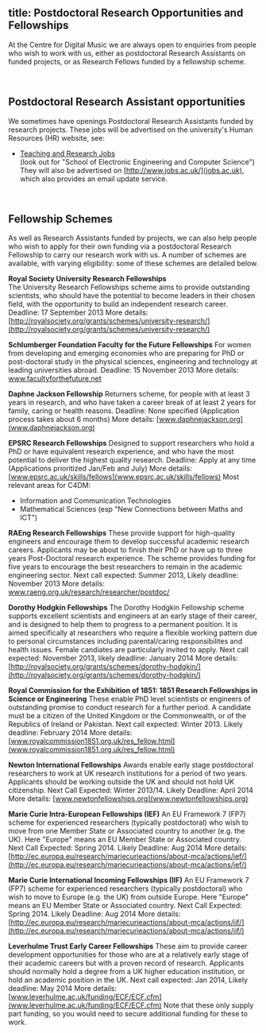 title: Postdoctoral Research Opportunities and Fellowships
---------

<p>At the Centre for Digital Music we are always open to enquiries from people who wish to work with us, either as postdoctoral Research Assistants on funded projects, or as Research Fellows funded by a fellowship scheme.</p>

<br>

Postdoctoral Research Assistant opportunities
-------

We sometimes have openings Postdoctoral Research Assistants funded by research projects. These jobs will be advertised on the university's Human Resources (HR) website, see:

* [Teaching and Research Jobs](http://webapps.qmul.ac.uk/hr/vacancies/jobs.php?c=1)<br>(look out for "School of Electronic Engineering and Computer Science")
They will also be advertised on [http://www.jobs.ac.uk/](jobs.ac.uk), which also provides an email update service.

<br>

Fellowship Schemes
-------

As well as Research Assistants funded by projects, we can also help people who wish to apply for their own funding via a postdoctoral Research Fellowship to carry our research work with us. A number of schemes are available, with varying eligibility: some of these schemes are detailed below.

<b>Royal Society University Research Fellowships</b>
<br>The University Research Fellowships scheme aims to provide outstanding scientists, who should have the potential to become leaders in their chosen field, with the opportunity to build an independent research career.
Deadline: 17 September 2013
More details: [http://royalsociety.org/grants/schemes/university-research/](http://royalsociety.org/grants/schemes/university-research/)

<b>Schlumberger Foundation Faculty for the Future Fellowships</b>
For women from developing and emerging economies who are preparing for PhD or post-doctoral study in the physical sciences, engineering and technology at leading universities abroad.
Deadline: 15 November 2013
More details: www.facultyforthefuture.net

<b>Daphne Jackson Fellowship</b>
Returners scheme, for people with at least 3 years in research, and who have taken a career break of at least 2 years for family, caring or health reasons.
Deadline: None specified (Application process takes about 6 months)
More details: [www.daphnejackson.org](www.daphnejackson.org)

<b>EPSRC Research Fellowships</b>
Designed to support researchers who hold a PhD or have equivalent research experience, and who have the most potential to deliver the highest quality research.
Deadline: Apply at any time (Applications prioritized Jan/Feb and July)
More details: [www.epsrc.ac.uk/skills/fellows](www.epsrc.ac.uk/skills/fellows)
Most relevant areas for C4DM:
* Information and Communication Technologies
* Mathematical Sciences (esp "New Connections between Maths and ICT")

<b>RAEng Research Fellowships</b>
These provide support for high-quality engineers and encourage them to develop successful academic research careers. Applicants may be about to finish their PhD or have up to three years Post-Doctoral research experience. The scheme provides funding for five years to encourage the best researchers to remain in the academic engineering sector.
Next call expected: Summer 2013, Likely deadline: November 2013
More details: www.raeng.org.uk/research/researcher/postdoc/

<b>Dorothy Hodgkin Fellowships</b>
The Dorothy Hodgkin Fellowship scheme supports excellent scientists and engineers at an early stage of their career, and is designed to help them to progress to a permanent position. It is aimed specifically at researchers who require a flexible working pattern due to personal circumstances including parental/caring responsibilites and health issues. Female candiates are particularly invited to apply.
Next call expected: November 2013, likely deadline: January 2014
More details: [http://royalsociety.org/grants/schemes/dorothy-hodgkin/](http://royalsociety.org/grants/schemes/dorothy-hodgkin/)

<b>Royal Commission for the Exhibition of 1851: 1851 Research Fellowships in Science or Engineering</b>
These enable PhD level scientists or engineers of outstanding promise to conduct research for a further period. A candidate must be a citizen of the United Kingdom or the Commonwealth, or of the Republics of Ireland or Pakistan.
Next call expected: Winter 2013. Likely deadline: February 2014
More details: [www.royalcommission1851.org.uk/res_fellow.html](www.royalcommission1851.org.uk/res_fellow.html)

<b>Newton International Fellowships</b>
Awards enable early stage postdoctoral researchers to work at UK research institutions for a period of two years. Applicants should be working outside the UK and should not hold UK citizenship.
Next Call Expected: Winter 2013/14. Likely Deadline: April 2014
More details: [www.newtonfellowships.org](www.newtonfellowships.org)

<b>Marie Curie Intra-European Fellowships (IEF)</b>
An EU Framework 7 (FP7) scheme for experienced researchers (typically postdoctoral) who wish to move from one Member State or Associated country to another (e.g. the UK). Here "Europe" means an EU Member State or Associated country.
Next Call Expected: Spring 2014. Likely Deadline: Aug 2014
More details: [http://ec.europa.eu/research/mariecurieactions/about-mca/actions/ief/](http://ec.europa.eu/research/mariecurieactions/about-mca/actions/ief/)

<b>Marie Curie International Incoming Fellowships (IIF)</b>
An EU Framework 7 (FP7) scheme for experienced researchers (typically postdoctoral) who wish to move to Europe (e.g. the UK) from outside Europe. Here "Europe" means an EU Member State or Associated country.
Next Call Expected: Spring 2014. Likely Deadline: Aug 2014
More details: [http://ec.europa.eu/research/mariecurieactions/about-mca/actions/iif/](http://ec.europa.eu/research/mariecurieactions/about-mca/actions/iif/)

<b>Leverhulme Trust Early Career Fellowships</b>
These aim to provide career development opportunities for those who are at a relatively early stage of their academic careers but with a proven record of research. Applicants should normally hold a degree from a UK higher education institution, or hold an academic position in the UK.
Next call expected: Jan 2014, Likely deadline: May 2014
More details: [www.leverhulme.ac.uk/funding/ECF/ECF.cfm](www.leverhulme.ac.uk/funding/ECF/ECF.cfm)
Note that these only supply part funding, so you would need to secure additional funding for these to work.
